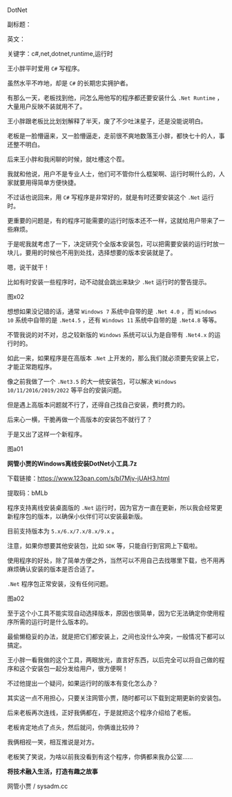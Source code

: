 DotNet

副标题：

英文：

关键字：c#,net,dotnet,runtime,运行时



王小胖平时爱用 `C#` 写程序。

虽然水平不咋地，却是 `C#` 的长期忠实拥护者。



有那么一天，老板找到他，问怎么用他写的程序都还要安装什么 `.Net Runtime` ，大量用户反映不装就用不了。

王小胖跟老板比比划划解释了半天，废了不少吐沫星子，还是没能说明白。

老板是一脸懵逼来，又一脸懵逼走，走前很不爽地数落王小胖，都快七十的人，事还整不明白。



后来王小胖和我闲聊的时候，就吐槽这个茬。

我就和他说，用户不是专业人士，他们可不管你什么框架啊、运行时啊什么的，人家就要用得简单方便快捷。

不过话也说回来，用 `C#` 写程序是非常好的，就是有时还要安装这个 `.Net` 运行时。

更重要的问题是，有的程序可能需要的运行时版本还不一样，这就给用户带来了一些麻烦。

于是呢我就考虑了一下，决定研究个全版本安装包，可以把需要安装的运行时放一块儿，要用的时候也不用到处找，选择想要的版本安装就是了。

嗯，说干就干！



比如有时安装一些程序时，动不动就会跳出来缺少 `.Net` 运行时的警告提示。

图x02



想想如果没记错的话，通常 `Windows 7` 系统中自带的是 `.Net 4.0` ，而 `Windows 10` 系统中自带的是 `.Net4.5` ，还有 `Windows 11` 系统中自带的是 `.Net4.8` 等等。

不管我说的对不对，总之较新版的 `Windows` 系统可以认为是自带有 `.Net4.x` 的运行时的。

如此一来，如果程序是在高版本 `.Net` 上开发的，那么我们就必须要先安装上它，才能正常跑程序。

像之前我做了一个 `.Net3.5` 的大一统安装包，可以解决 `Windows 10/11/2016/2019/2022` 等平台的安装问题。

但是遇上高版本问题就不行了，还得自己找自己安装，费时费力的。

后来心一横，干脆再做一个高版本的安装包不就行了？

于是又出了这样一个新程序。

图a01



**网管小贾的Windows离线安装DotNet小工具.7z**

下载链接：https://www.123pan.com/s/bI7Mjv-jUAH3.html

提取码：bMLb



程序支持离线安装桌面版的 `.Net` 运行时，因为官方一直在更新，所以我会经常更新程序包的版本，以确保小伙伴们可以安装最新版。

目前支持版本为 `5.x/6.x/7.x/8.x/9.x` 。

注意，如果你想要其他安装包，比如 `SDK` 等，只能自行到官网上下载啦。

使用程序的好处，除了简单方便之外，当然可以不用自己去找哪里下载，也不用再麻烦确认安装的版本是否合适了。



`.Net` 程序包正常安装，没有任何问题。

图a02



至于这个小工具不能实现自动选择版本，原因也很简单，因为它无法确定你使用程序所需的运行时是什么版本的。

最偷懒稳妥的办法，就是把它们都安装上，之间也没什么冲突，一般情况下都可以搞定。



王小胖一看我做的这个工具，两眼放光，直言好东西，以后完全可以将自己做的程序和这个安装包一起分发给用户，很方便啊！

不过他提出一个疑问，如果运行时的版本有变化怎么办？

其实这一点不用担心，只要关注网管小贾，随时都可以下载到定期更新的安装包。



后来老板再次连线，正好我俩都在，于是就把这个程序介绍给了老板。

老板肯定地点了点头，然后就问，你俩谁比较帅？

我俩相视一笑，相互推说是对方。

老板笑了笑说，为啥以前我没看到有这个程序，你俩都来我办公室……



**将技术融入生活，打造有趣之故事**

网管小贾 / sysadm.cc